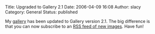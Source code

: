 Title: Upgraded to Gallery 2.1
Date: 2006-04-09 16:08
Author: slacy
Category: General
Status: published

My [gallery](http://slacy.com/gallery) has been updated to Gallery
version 2.1. The big difference is that you can now subscribe to an [RSS
feed of new
images](http://slacy.com/gallery/main.php?g2_view=rss.SimpleRender&g2_itemId=7).
Have fun!
